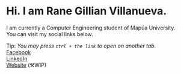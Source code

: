 # Hi. I am Rane Gillian Villanueva.

I am currently a Computer Engineering student of Mapúa University. <br>
You can visit my social links below. <br>

Tip: <i>You may press `ctrl + the link` to open on another tab.</i><br>
[Facebook](https://www.facebook.com/ranegillian/)<br>
[LinkedIn](https://www.linkedin.com/in/ranegv/)<br>
[Website](https://rgvillanueva28.github.io/) (⚒WIP)<br>
